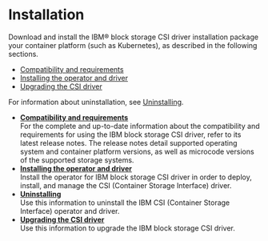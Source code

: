 # Installation

Download and install the IBM® block storage CSI driver installation package your container platform \(such as Kubernetes\), as described in the following sections.

-   [Compatibility and requirements](csi_ug_requirements.md)
-   [Installing the operator and driver](csi_ug_install_operator.md)
-   [Upgrading the CSI driver](csi_ug_upgrade.md)

For information about uninstallation, see [Uninstalling](csi_ug_uninstall.md).

-   **[Compatibility and requirements](csi_ug_requirements.md)**  
For the complete and up-to-date information about the compatibility and requirements for using the IBM block storage CSI driver, refer to its latest release notes. The release notes detail supported operating system and container platform versions, as well as microcode versions of the supported storage systems.
-   **[Installing the operator and driver](csi_ug_install_operator.md)**  
Install the operator for IBM block storage CSI driver in order to deploy, install, and manage the CSI \(Container Storage Interface\) driver.
-   **[Uninstalling](csi_ug_uninstall.md)**  
Use this information to uninstall the IBM CSI \(Container Storage Interface\) operator and driver.
-   **[Upgrading the CSI driver](csi_ug_upgrade.md)**  
Use this information to upgrade the IBM block storage CSI driver.

